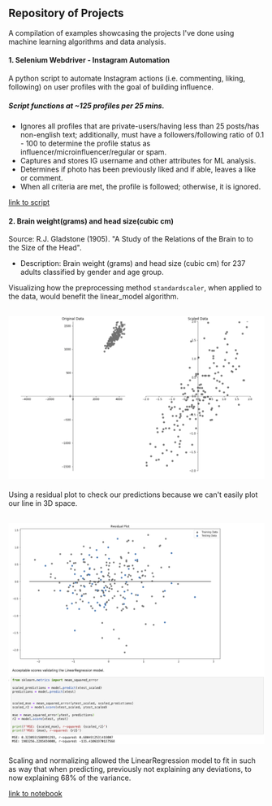 
## Repository of Projects

A compilation of examples showcasing the projects I've done using machine learning algorithms and data analysis.

#### 1. Selenium Webdriver - Instagram Automation
A python script to automate Instagram actions (i.e. commenting, liking, following) on user profiles with the goal of building influence. 

##### Script functions at ~125 profiles per 25 mins. 
  - Ignores all profiles that are private-users/having less than 25 posts/has non-english text; additionally, must have a         followers/following ratio of 0.1 - 100 to determine the profile status as influencer/microinfluencer/regular or spam.
  - Captures and stores IG username and other attributes for ML analysis.
  - Determines if photo has been previously liked and if able, leaves a like or comment.
  - When all criteria are met, the profile is followed; otherwise, it is ignored.

[link to script](https://github.com/jimcel-tangonan/exploring-datasets/tree/master/1%20automate-instagram-actions)



#### 2. Brain weight(grams) and head size(cubic cm)
Source: R.J. Gladstone (1905). "A Study of the Relations of the Brain to to the Size of the Head". 
  - Description: Brain weight (grams) and head size (cubic cm) for 237 adults classified by gender and age group.
  
Visualizing how the preprocessing method `standardscaler`, when applied to the data, would benefit the linear_model algorithm. 

![Alt text](_images/standardscaler.png?raw=true "standardscaler.png")
---

Using a residual plot to check our predictions because we can't easily plot our line in 3D space.

![Alt text](_images/residual-plot.png?raw=true "residual plot.png")
---

Scaling and normalizing allowed the LinearRegression model to fit in such as way that when predicting, previously not explaining any deviations, to now explaining 68% of the variance. 
  
  [link to notebook](https://github.com/jimcel-tangonan/exploring-datasets/blob/master/%5B2%5Dmachine-learning/Brain%20weight(grams)%20and%20head%20size(cubic%20cm).ipynb)

